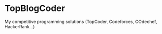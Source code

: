 TopBlogCoder
============

My competitive programming solutions (TopCoder, Codeforces, COdechef, HackerRank...)
